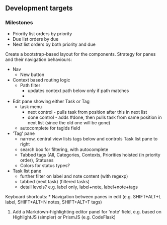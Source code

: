 ## Development targets

### Milestones

* Priority list orders by priority
* Due list orders by due
* Next list orders by both priority and due

Create a bootstrap-based layout for the components. Strategy for panes and their navigation behaviours:

* Nav
    - New button
* Context based routing logic
    - Path filter
        - updates context path below only if path matches
        - 
* Edit pane showing either Task or Tag
    - task menu 
        - next control - pulls task from position after this in next list
        - done control - adds #done, then pulls task from same position in next list (since the old one will be gone)
    - autocomplete for tagIds field
* 'Tag' pane
    - narrow, central view lists tags below and controls Task list pane to right 
    - search box for filtering, with autocomplete
    - Tabbed tags (All, Categories, Contexts, Priorities hoisted (in priority order), Statuses
    - Colors for status types?
* Task list pane
    - further filter on label and note content (with regexp)
    - tabbed (next task) (filtered tasks)
    - detail levels? e.g. label only, label+note, label+note+tags

Keyboard shortcuts:
    * Navigation between panes in edit (e.g. SHIFT+ALT+L label, SHIFT+ALT+N notes, SHIFT+ALT+T tags)




1. Add a Markdown-highlighting editor panel for 'note' field, e.g. based on HighlightJS (simpler) or PrismJS (e.g. CodeFlask)

